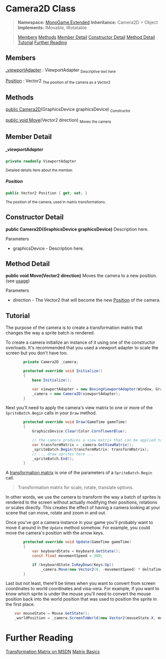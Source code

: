 # Camera2D Class

>**Namespace:** [MonoGame.Extended](https://github.com/craftworkgames/MonoGame.Extended/wiki/MonoGame.Extended-(Namespace))
**Inheritance:** Camera2D > Object
**Implements:** IMovable, IRotatable

>[Members](#members)
[Methods](#methods)
[Member Detail](#member-detail)
[Constructor Detail](#constructor-detail)
[Method Detail](#method-detail)
[Tutorial](#tutorial)
[Further Reading](#further-reading)

## Members

[_viewportAdapter](#_viewportAdapterDetail) : ViewportAdapter
<sub>Descriptive text here</sub>

[Position](#position) : Vector2
<sub>The position of the camera as a Vector2</sub>

## Methods

[public Camera2D](#constructorDetail)(GraphicsDevice graphicsDevice)
<sub>Constructor</sub>

[public void Move](#moveDetail)(Vector2 direction)
<sub>Moves the camera</sub>

## Member Detail

##### _viewportAdapter
```C#
private readonly ViewportAdapter
```
<sub>Detailed details here about the member.</sub>

##### Position
```C#
public Vector2 Position { get; set; }
```
<sub>The position of the camera, used in matrix transformations.</sub>
## Constructor Detail

<a name="constructorDetail"></a>
**public Camera2D(GraphicsDevice graphicsDevice)**
Description here.

Parameters
* graphicsDevice - Description here.

## Method Detail

<a name="moveDetail"></a>
**public void Move(Vector2 direction)**
Moves the camera to a new position. (see [usage](#moveUsage))

Parameters
* direction - The Vector2 that will become the new [Position](#position) of the camera.

## Tutorial

The purpose of the camera is to create a transformation matrix that changes the way a sprite batch is rendered.

To create a camera initialize an instance of it using one of the constructor overloads. It's recommended that you used a viewport adapter to scale the screen but you don't have too.
```C#
        private Camera2D _camera;

        protected override void Initialize()
        {
            base.Initialize();

            var viewportAdapter = new BoxingViewportAdapter(Window, GraphicsDevice, 800, 480);
            _camera = new Camera2D(viewportAdapter);
        }
```
Next you'll need to apply the camera's view matrix to one or more of the `SpriteBatch.Begin` calls in your `Draw` method.
```C#
        protected override void Draw(GameTime gameTime)
        {
            GraphicsDevice.Clear(Color.CornflowerBlue);

            // the camera produces a view matrix that can be applied to any sprite batch
            var transformMatrix = _camera.GetViewMatrix();
            _spriteBatch.Begin(transformMatrix: transformMatrix);
            // ... draw sprites here ...
            _spriteBatch.End();
        }
```
A [transformation matrix](https://msdn.microsoft.com/en-us/library/ff433701.aspx) is one of the parameters of a `SpriteBatch.Begin` call.

> Transformation matrix for scale, rotate, translate options.

In other words, we use the camera to transform the way a batch of sprites is rendered to the screen without actually modifying their positions, rotations or scales directly. This creates the effect of having a camera looking at your scene that can move, rotate and zoom in and out.

Once you've got a camera instance in your game you'll probably want to move it around in the `Update` method somehow. For example, you could move the camera's position with the arrow keys.
<a name="moveUsage"></a>
```C#
        protected override void Update(GameTime gameTime)
        {
            var keyboardState = Keyboard.GetState();
            const float movementSpeed = 200;

            if (keyboardState.IsKeyDown(Keys.Up))
                _camera.Move(new Vector2(0, -movementSpeed) * deltaTime);
        }
```
Last but not least, there'll be times when you want to convert from screen coordinates to world coordinates and visa-vera.  For example, if you want to know which sprite is under the mouse you'll need to convert the mouse position back into the world position that was used to position the sprite in the first place.
```C#
    var mouseState = Mouse.GetState();
    _worldPosition = _camera.ScreenToWorld(new Vector2(mouseState.X, mouseState.Y));
```
# Further Reading

[Transformation Matrix on MSDN](https://msdn.microsoft.com/en-us/library/ff433701.aspx)
[Matrix Basics](https://stevehazen.wordpress.com/2010/02/15/matrix-basics-how-to-step-away-from-storing-an-orientation-as-3-angles/)
